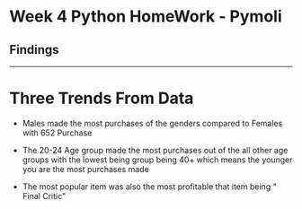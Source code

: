 # Week 4 Python HomeWork - Pymoli

## Findings

-----------------------------------

# Three Trends From Data

* Males made the most purchases of the genders compared to Females with 652 Purchase

* The 20-24 Age group made the most purchases out of the all other age groups with the lowest being group being 40+ which means the younger you are the most purchases made

* The most popular item was also the most profitable that item being " Final Critic"